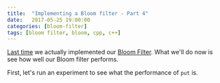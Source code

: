 ```yaml
---
title:  "Implementing a Bloom filter - Part 4"
date:   2017-05-25 19:00:00
categories: [bloom-filter]
tags: [bloom filter, bloom, cpp, c++]
---
```


[Last time](/2017/bloom-filter-part-3/) we actually implemented our [Bloom Filter](https://github.com/olivif/bloom-filter). What we'll do now is see how well our Bloom filter performs. 

First, let's run an experiment to see what the performance of `put` is. 

